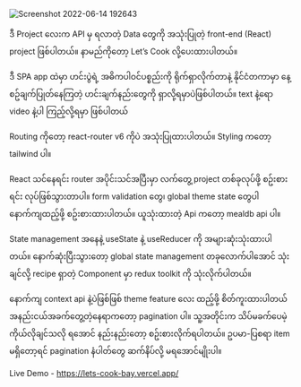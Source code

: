 ![Screenshot 2022-06-14 192643](https://user-images.githubusercontent.com/50990639/173582683-95915407-c36f-4b7a-a4bb-2b8c7e431b59.png)

ဒီ Project လေးက API မှ ရလာတဲ့ Data တွေကို အသုံးပြုတဲ့ front-end (React) project ဖြစ်ပါတယ်။ နာမည်ကိုတော့ Let’s Cook လို့ပေးထားပါတယ်။

ဒီ SPA app ထဲမှာ ဟင်းပွဲရဲ့ အဓိကပါဝင်ပစ္စည်းကို ရိုက်ရှာလိုက်တာနဲ့ နိုင်ငံတကာမှာ နေ့စဥ်ချက်ပြုတ်နေကြတဲ့ ဟင်းချက်နည်းတွေကို ရှာလို့ရမှာပဲဖြစ်ပါတယ်။ text နဲ့ရော video နဲ့ပါ ကြည့်လို့ရမှာ ဖြစ်ပါတယ်  

Routing ကိုတော့ react-router v6 ကိုပဲ အသုံးပြုထားပါတယ်။ Styling ကတော့ tailwind ပါ။  

React သင်နေရင်း router အပိုင်းသင်အပြီးမှာ လက်တွေ့ project တစ်ခုလုပ်ဖို့ စဥ်းစားရင်း လုပ်ဖြစ်သွားတာပါ။ form validation တွေ၊ global theme state တွေပါ နောက်ကျထည့်ဖို့ စဥ်းစားထားပါတယ်။ ယူသုံးထားတဲ့ Api ကတော့ mealdb api ပါ။ 

State management အနေနဲ့ useState နဲ့ useReducer ကို အများဆုံးသုံးထားပါတယ်။ နောက်ဆုံးပြီးသွားတော့ global state management တခုလောက်ပါ‌အောင် သုံးချင်လို့ recipe ရှာတဲ့ Component မှာ redux toolkit ကို သုံးလိုက်ပါတယ်။ 

နောက်ကျ context api နဲ့ပဲဖြစ်ဖြစ် theme feature လေး ထည့်ဖို့ စိတ်ကူးထားပါတယ်  
အနည်းငယ်အခက်တွေ့တဲ့နေရာကတော့ pagination ပါ။ သူ့အတိုင်းက သိပ်မခက်ပေမဲ့ ကိုယ်လိုချင်သလို ရ‌အောင် နည်းနည်းတော့ စဥ်းစားလိုက်ရပါတယ်။ ဥပမာ-ပြစရာ item မရှိတော့ရင် pagination နံပါတ်တွေ ဆက်နိပ်လို့ မရအောင်မျိုးပါ။  

Live Demo - https://lets-cook-bay.vercel.app/
